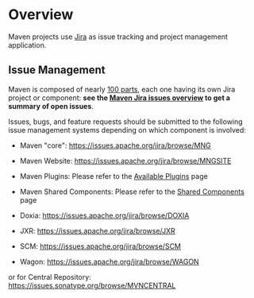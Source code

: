 # Overview
<!--
Licensed to the Apache Software Foundation (ASF) under one
or more contributor license agreements.  See the NOTICE file
distributed with this work for additional information
regarding copyright ownership.  The ASF licenses this file
to you under the Apache License, Version 2.0 (the
"License"); you may not use this file except in compliance
with the License.  You may obtain a copy of the License at

    http://www.apache.org/licenses/LICENSE-2.0

Unless required by applicable law or agreed to in writing,
software distributed under the License is distributed on an
"AS IS" BASIS, WITHOUT WARRANTIES OR CONDITIONS OF ANY
KIND, either express or implied.  See the License for the
specific language governing permissions and limitations
under the License.
-->

Maven projects use [Jira](https://www.atlassian.com/software/jira) as issue tracking and project management application.

## Issue Management

Maven is composed of nearly [100 parts](/scm.html#Maven_Sources_Overview), each one having its own Jira project or component:
**see the [Maven Jira issues overview](https://cwiki.apache.org/confluence/display/MAVEN/Maven+JIRA+issues+overview) to get a summary of open issues**.

Issues, bugs, and feature requests should be submitted to the following
issue management systems depending on which component is involved:

* Maven "core": <https://issues.apache.org/jira/browse/MNG>

* Maven Website: <https://issues.apache.org/jira/browse/MNGSITE>

* Maven Plugins: Please refer to the [Available Plugins](./plugins/index.html) page

* Maven Shared Components: Please refer to the [Shared Components](./shared/index.html) page

* Doxia: <https://issues.apache.org/jira/browse/DOXIA>

* JXR: <https://issues.apache.org/jira/browse/JXR>

* SCM: <https://issues.apache.org/jira/browse/SCM>

* Wagon: <https://issues.apache.org/jira/browse/WAGON>

or for Central Repository: <https://issues.sonatype.org/browse/MVNCENTRAL>
